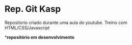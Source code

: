 # Rep. Git Kasp
 Repositorio criado durante uma aula do youtube.
 Treino com HTML/CSS/Javascript

 *****repositório em desenvolvimento****
